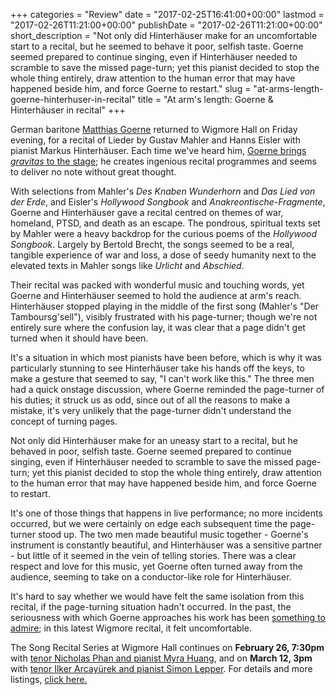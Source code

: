+++
categories = "Review"
date = "2017-02-25T16:41:00+00:00"
lastmod = "2017-02-26T11:21:00+00:00"
publishDate = "2017-02-26T11:21:00+00:00"
short_description = "Not only did Hinterhäuser make for an uncomfortable start to a recital, but he seemed to behave it poor, selfish taste. Goerne seemed prepared to continue singing, even if Hinterhäuser needed to scramble to save the missed page-turn; yet this pianist decided to stop the whole thing entirely, draw attention to the human error that may have happened beside him, and force Goerne to restart."
slug = "at-arms-length-goerne-hinterhuser-in-recital"
title = "At arm&#039;s length: Goerne &amp; Hinterhäuser in recital"
+++

German baritone [Matthias Goerne](/scene/people/matthias-goerne/) returned to Wigmore Hall on Friday evening, for a recital of Lieder by Gustav Mahler and Hanns Eisler with pianist Markus Hinterhäuser. Each time we've heard him, [Goerne brings *gravitas* to the stage](http://www.schmopera.com/recitals-that-stick-matthias-goerne-at-wigmore-hall/); he creates ingenious recital programmes and seems to deliver no note without great thought.

With selections from Mahler's *Des Knaben Wunderhorn* and *Das Lied von der Erde*, and Eisler's *Hollywood Songbook* and *Anakreontische-Fragmente*, Goerne and Hinterhäuser gave a recital centred on themes of war, homeland, PTSD, and death as an escape. The pondrous, spiritual texts set by Mahler were a heavy backdrop for the curious poems of the *Hollywood Songbook*. Largely by Bertold Brecht, the songs seemed to be a real, tangible experience of war and loss, a dose of seedy humanity next to the elevated texts in Mahler songs like *Urlicht* and *Abschied*. 

Their recital was packed with wonderful music and touching words, yet Goerne and Hinterhäuser seemed to hold the audience at arm's reach. Hinterhäuser stopped playing in the middle of the first song (Mahler's "Der Tamboursg'sell"), visibly frustrated with his page-turner; though we're not entirely sure where the confusion lay, it was clear that a page didn't get turned when it should have been. 

It's a situation in which most pianists have been before, which is why it was particularly stunning to see Hinterhäuser take his hands off the keys, to make a gesture that seemed to say, "I can't work like this." The three men had a quick onstage discussion, where Goerne reminded the page-turner of his duties; it struck us as odd, since out of all the reasons to make a mistake, it's very unlikely that the page-turner didn't understand the concept of turning pages.

Not only did Hinterhäuser make for an uneasy start to a recital, but he behaved in poor, selfish taste. Goerne seemed prepared to continue singing, even if Hinterhäuser needed to scramble to save the missed page-turn; yet this pianist decided to stop the whole thing entirely, draw attention to the human error that may have happened beside him, and force Goerne to restart.

It's one of those things that happens in live performance; no more incidents occurred, but we were certainly on edge each subsequent time the page-turner stood up. The two men made beautiful music together - Goerne's instrument is constantly beautiful, and Hinterhäuser was a sensitive partner - but little of it seemed in the vein of telling stories. There was a clear respect and love for this music, yet Goerne often turned away from the audience, seeming to take on a conductor-like role for Hinterhäuser.

It's hard to say whether we would have felt the same isolation from this recital, if the page-turning situation hadn't occurred. In the past, the seriousness with which Goerne approaches his work has been [something to admire](http://www.schmopera.com/recitals-that-stick-matthias-goerne-at-wigmore-hall/); in this latest Wigmore recital, it felt uncomfortable.

The Song Recital Series at Wigmore Hall continues on **February 26, 7:30pm** with [tenor Nicholas Phan and pianist Myra Huang](https://wigmore-hall.org.uk/whats-on/nicholas-phan-myra-huang-201702261500), and on **March 12, 3pm** with [tenor Ilker Arcayürek and pianist Simon Lepper](https://wigmore-hall.org.uk/whats-on/ilker-arcayuerek-simon-lepper-201703121500). For details and more listings, [click here.](https://wigmore-hall.org.uk/whats-on/whats-on)

